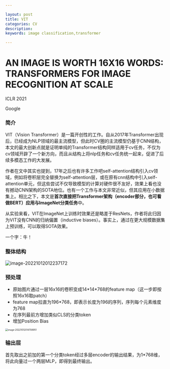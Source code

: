 ```yaml
---

layout: post
title: VIT
categories: CV
description:
keywords: image classification,transformer

---
```


# AN IMAGE IS WORTH 16X16 WORDS: TRANSFORMERS FOR IMAGE RECOGNITION AT SCALE

ICLR 2021

Google

### 简介

VIT（Vision Transformer）是一篇开创性的工作。自从2017年Transformer出现后，已经成为NLP领域的最主流模型，但此时CV圈的主流模型仍基于CNN结构，本文的最大创新点就是证明单纯的Transformer结构同样适用于cv任务，不仅为cv领域开辟了一个新方向，而且从结构上将nlp任务和cv任务统一起来，促进了后续多模态工作的大发展。

作者在文中其实也提到，17年之后也有许多工作吧self-attention结构引入cv领域，例如将卷积层完全替换为self-attention层，或在原有cnn结构中引入self-attention单元，但这些尝试不仅导致模型的计算对硬件很不友好，效果上看也没有撼动CNN架构的SOTA地位。也有一个工作与本文非常近似，但其应用在小数据集上。相比之下，本文是**首次直接把Transformer架构（encoder部分，也可看做BERT）应用与ImageNet分类任务**中。

从实验来看，VIT在ImageNet上训练时效果还是略差于ResNets，作者将此归因为VIT没有CNN的归纳偏置（inductive biases）。事实上，通过在更大规模数据集上预训练，可以取得SOTA效果。

一个字：牛！



### 整体结构

![image-20221012012237172](http://pic.inoodles.online/imgimage-20221012012237172.png)



### 预处理

- 原始图片通过一层16x16的卷积变成14\*14*768的feature map（这一步即按照16x16取patch）
- feature map拉直为196*768，即表示长度为196的序列，序列每个元素维度为768
- 在序列最前方增加类似CLS的分类token
- 增加Position Bias

<img src="http://pic.inoodles.online/imgimage-20221012014708951.png" alt="image-20221012014708951" style="zoom:50%;" />

### 输出层

首先取出之前加的第一个分类token经过多层encoder的输出结果，为1*768维，将此向量过一个两层MLP，即得到最终输出。
